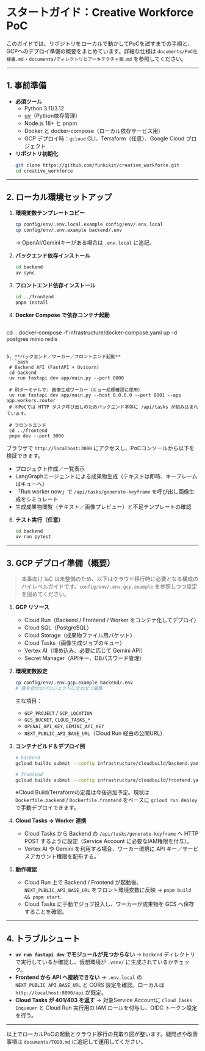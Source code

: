 # スタートガイド：Creative Workforce PoC

このガイドでは、リポジトリをローカルで動かしてPoCを試すまでの手順と、GCPへのデプロイ準備の概要をまとめています。詳細な仕様は `documents/PoC仕様書.md`・`documents/ディレクトリとアーキテクチャ案.md` を参照してください。

---

## 1. 事前準備
- **必須ツール**
  - Python 3.11/3.12
  - [uv](https://github.com/astral-sh/uv)（Python依存管理）
  - Node.js 18+ と pnpm
  - Docker と docker-compose（ローカル依存サービス用）
  - GCP デプロイ時：`gcloud` CLI、Terraform（任意）、Google Cloud プロジェクト
- **リポジトリ初期化**
  ```bash
  git clone https://github.com/funkikit/creative_workforce.git
  cd creative_workforce
  ```

---

## 2. ローカル環境セットアップ
1. **環境変数テンプレートコピー**
   ```bash
   cp config/env/.env.local.example config/env/.env.local
   cp config/env/.env.example backend/.env
   ```
   → OpenAI/Geminiキーがある場合は `.env.local` に追記。

2. **バックエンド依存インストール**
   ```bash
   cd backend
   uv sync
   ```

3. **フロントエンド依存インストール**
   ```bash
   cd ../frontend
   pnpm install
   ```

4. **Docker Compose で依存コンテナ起動**
   ```bash
  cd ..
  docker-compose -f infrastructure/docker-compose.yaml up -d postgres minio redis
  ```

5. **バックエンド／ワーカー／フロントエンド起動**
   ```bash
   # Backend API (FastAPI + Uvicorn)
   cd backend
   uv run fastapi dev app/main.py --port 8000

   # 別ターミナルで: 画像生成ワーカー（キュー処理確認に使用）
   uv run fastapi dev app/main.py --host 0.0.0.0 --port 8001 --app app.workers.router
   # ※PoCでは HTTP タスク呼び出しのためバックエンド本体に /api/tasks が組み込まれています。

   # フロントエンド
   cd ../frontend
   pnpm dev --port 3000
   ```
   ブラウザで `http://localhost:3000` にアクセスし、PoCコンソールから以下を検証できます。
   - プロジェクト作成／一覧表示
   - LangGraphエージェントによる成果物生成（テキストは即時、キーフレームはキューへ）
   - 「Run worker now」で `/api/tasks/generate-keyframe` を呼び出し画像生成をシミュレート
   - 生成成果物閲覧（テキスト／画像プレビュー）と不足テンプレートの確認

6. **テスト実行（任意）**
   ```bash
   cd backend
   uv run pytest
   ```

---

## 3. GCP デプロイ準備（概要）

> 本番向け IaC は未整備のため、以下はクラウド移行時に必要となる構成のハイレベルガイドです。`config/env/.env.gcp.example` を参照しつつ設定を固めてください。

1. **GCP リソース**
   - Cloud Run（Backend / Frontend / Worker をコンテナ化してデプロイ）
   - Cloud SQL（PostgreSQL）
   - Cloud Storage（成果物ファイル用バケット）
   - Cloud Tasks（画像生成ジョブのキュー）
   - Vertex AI（埋め込み、必要に応じて Gemini API）
   - Secret Manager（APIキー、DBパスワード管理）

2. **環境変数設定**
   ```bash
   cp config/env/.env.gcp.example backend/.env
   # 値を自分のプロジェクトに合わせて編集
   ```
   主な項目：
   - `GCP_PROJECT` / `GCP_LOCATION`
   - `GCS_BUCKET`, `CLOUD_TASKS_*`
   - `OPENAI_API_KEY`, `GEMINI_API_KEY`
   - `NEXT_PUBLIC_API_BASE_URL`（Cloud Run 経由の公開URL）

3. **コンテナビルド＆デプロイ例**
   ```bash
   # backend
   gcloud builds submit --config infrastructure/cloudbuild/backend.yaml .

   # frontend
   gcloud builds submit --config infrastructure/cloudbuild/frontend.yaml .
   ```
   ※Cloud Build/Terraformの定義は今後追加予定。現状は `Dockerfile.backend` / `Dockerfile.frontend` をベースに `gcloud run deploy` で手動デプロイできます。

4. **Cloud Tasks → Worker 連携**
   - Cloud Tasks から Backend の `/api/tasks/generate-keyframe` へ HTTP POST するように設定（Service Account に必要なIAM権限を付与）。
   - Vertex AI や Gemini を利用する場合、ワーカー環境に API キー／サービスアカウント権限を配布する。

5. **動作確認**
   - Cloud Run 上で Backend / Frontend が起動後、`NEXT_PUBLIC_API_BASE_URL` をフロント環境変数に反映 → `pnpm build && pnpm start`.
   - Cloud Tasks に手動でジョブ投入し、ワーカーが成果物を GCS へ保存することを確認。

---

## 4. トラブルシュート
- **`uv run fastapi dev` でモジュールが見つからない**
  → `backend` ディレクトリで実行しているか確認し、仮想環境が `.venv/` に生成されているかチェック。
- **Frontend から API へ接続できない**
  → `.env.local` の `NEXT_PUBLIC_API_BASE_URL` と CORS 設定を確認。ローカルは `http://localhost:8000/api` が既定。
- **Cloud Tasks が 401/403 を返す**
  → 対象Service Accountに `Cloud Tasks Enqueuer` と Cloud Run 実行用の IAM ロールを付与し、OIDC トークン設定を行う。

---

以上でローカルPoCの起動とクラウド移行の見取り図が整います。疑問点や改善事項は `documents/TODO.md` に追記して運用してください。
